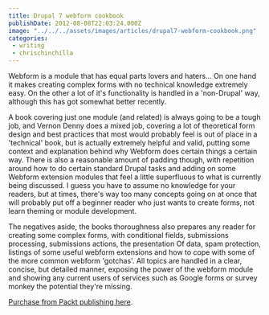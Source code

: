 ```yaml
---
title: Drupal 7 webform cookbook
publishDate: 2012-08-08T22:03:24.000Z
image: "../../../assets/images/articles/drupal7-webform-cookbook.png"
categories:
 - writing
 - chrischinchilla
---
```


Webform is a module that has equal parts lovers and haters... On one hand it makes creating complex forms with no technical knowledge extremely easy. On the other a lot of it's functionality is handled in a 'non-Drupal' way, although this has got somewhat better recently.

A book covering just one module (and related) is always going to be a tough job, and Vernon Denny does a mixed job, covering a lot of theoretical form design and best practices that most would probably feel is out of place in a 'technical' book, but is actually extremely helpful and valid, putting some context and explanation behind why Webform does certain things a certain way. There is also a reasonable amount of padding though, with repetition around how to do certain standard Drupal tasks and adding on some Webform extension modules that feel a little superfluous to what is currently being discussed. I guess you have to assume no knowledge for your readers, but at times, there's way too many concepts going on at once that will probably put off a beginner reader who just wants to create forms, not learn theming or module development.

The negatives aside, the books thoroughness also prepares any reader for creating some complex forms, with conditional fields, submissions processing, submissions actions, the presentation Of data, spam protection, listings of some useful webform extensions and how to cope with some of the more common webform 'gotchas'. All topics are handled in a clear, concise, but detailed manner, exposing the power of the webform module and showing any current users of services such as Google forms or survey monkey the potential they're missing.<p class="p5"><a href="https://www.packtpub.com/drupal-7-webform-popular-contributed-modules-cookbook/book" target="_blank">Purchase from Packt publishing here</a>.
